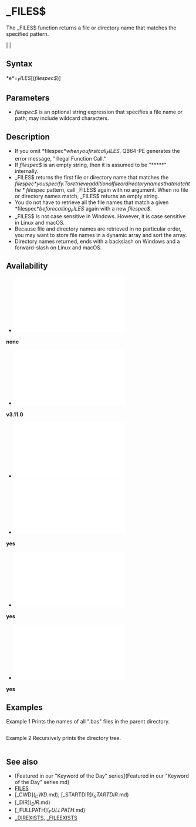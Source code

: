 # _FILES$

The _FILES$ function returns a file or directory name that matches the specified pattern.

  

|  |

## Syntax

*e$* = _FILES$[(*filespec$*)]
  

## Parameters

* *filespec$* is an optional string expression that specifies a file name or path; may include wildcard characters.

  

## Description

* If you omit *filespec$* when you first call _FILES$, QB64-PE generates the error message, "Illegal Function Call."
* If *filespec$* is an empty string, then it is assumed to be "*****" internally.
* _FILES$ returns the first file or directory name that matches the *filespec$* you specify. To retrieve additional file or directory names that match the *filespec$* pattern, call _FILES$ again with no argument. When no file or directory names match, _FILES$ returns an empty string.
* You do not have to retrieve all the file names that match a given *filespec$* before calling _FILES$ again with a new *filespec$*.
* _FILES$ is not case sensitive in Windows. However, it is case sensitive in Linux and macOS.
* Because file and directory names are retrieved in no particular order, you may want to store file names in a dynamic array and sort the array.
* Directory names returned, ends with a backslash on Windows and a forward-slash on Linux and macOS.

  

## Availability

* [![none](![none.md)](File:Qb64.png "none")

**none**
* [![v3.11.0](![v3.11.0.md)](File:Qbpe.png "v3.11.0")

**v3.11.0**
* [![Apix.png](![Apix.png.md)](File:Apix.png)
* [![yes](![yes.md)](File:Win.png "yes")

**yes**
* [![yes](![yes.md)](File:Lnx.png "yes")

**yes**
* [![yes](![yes.md)](File:Osx.png "yes")

**yes**

  

## Examples

Example 1
Prints the names of all ".bas" files in the parent directory.

``` [$CONSOLE]($CONSOLE.md):[ONLY](ONLY.md) [OPTION](OPTION.md) [_EXPLICIT](_EXPLICIT.md)  [DIM](DIM.md) f [AS](AS.md) [STRING](STRING.md): f = _FILES$("../*.bas")  [DO WHILE](DO WHILE.md) [LEN](LEN.md)(f) > 0     [PRINT](PRINT.md) f      f = _FILES$ [LOOP](LOOP.md)  [END](END.md)  
```

Example 2
Recursively prints the directory tree.

``` [$CONSOLE]($CONSOLE.md):[ONLY](ONLY.md) [OPTION](OPTION.md) [_EXPLICIT](_EXPLICIT.md)  [DIM](DIM.md) directory [AS](AS.md) [STRING](STRING.md): directory = [COMMAND$](COMMAND$.md)  [IF](IF.md) [NOT](NOT.md) [_DIREXISTS](_DIREXISTS.md)(directory) [THEN](THEN.md) directory = [_CWD$](_CWD$.md)  [$IF]($IF.md) WINDOWS [THEN](THEN.md)     [IF](IF.md) [RIGHT$](RIGHT$.md)(directory, 1) <> "\" [THEN](THEN.md) directory = directory + "\" [$ELSE]($ELSE.md)     [IF](IF.md) [RIGHT$](RIGHT$.md)(directory, 1) <> "/" [THEN](THEN.md) directory = directory + "/" [$END IF]($END IF.md)   PrintDirectory 3, directory  [END](END.md)  [SUB](SUB.md) PrintDirectory (L [AS](AS.md) [LONG](LONG.md), directory [AS](AS.md) [STRING](STRING.md))     [DIM](DIM.md) entry(0 [TO](TO.md) 0) [AS](AS.md) [STRING](STRING.md), n [AS](AS.md) [_UNSIGNED](_UNSIGNED.md) [LONG](LONG.md)      [DIM](DIM.md) CL [AS](AS.md) [LONG](LONG.md): CL = L     [IF](IF.md) CL > [_WIDTH](_WIDTH.md) "WIDTH (function)") [THEN](THEN.md) CL = [_WIDTH](_WIDTH.md) "WIDTH (function)")      [DIM](DIM.md) e [AS](AS.md) [STRING](STRING.md): e = _FILES$(directory)      [DO](DO.md)         entry(n) = e         n = n + 1          [IF](IF.md) n > [UBOUND](UBOUND.md)(entry) [THEN](THEN.md) [REDIM](REDIM.md) [_PRESERVE](_PRESERVE.md) entry(0 [TO](TO.md) n) [AS](AS.md) [STRING](STRING.md)          e = _FILES$     [LOOP WHILE](LOOP WHILE.md) [LEN](LEN.md)(e) > 0      [IF](IF.md) CL > 2 [THEN](THEN.md) [LOCATE](LOCATE.md) , CL - 2 [ELSE](ELSE.md) [LOCATE](LOCATE.md) , CL     [PRINT](PRINT.md) directory      [DIM](DIM.md) i [AS](AS.md) [_UNSIGNED](_UNSIGNED.md) [LONG](LONG.md)      [WHILE](WHILE.md) i < n         [LOCATE](LOCATE.md) , CL: [PRINT](PRINT.md) entry(i)          [$IF]($IF.md) WINDOWS [THEN](THEN.md)             [IF](IF.md) entry(i) <> ".\" [AND](AND.md) "AND (boolean)") entry(i) <> "..\" [AND](AND.md) "AND (boolean)") [RIGHT$](RIGHT$.md)(entry(i), 1) = "\" [THEN](THEN.md) PrintDirectory CL + 2, directory + entry(i)         [$ELSE]($ELSE.md)             [IF](IF.md) entry(i) <> "./" [AND](AND.md) "AND (boolean)") entry(i) <> "../" [AND](AND.md) "AND (boolean)") [RIGHT$](RIGHT$.md)(entry(i), 1) = "/" [THEN](THEN.md) PrintDirectory CL + 2, directory + entry(i)         [$END IF]($END IF.md)           i = i + 1     [WEND](WEND.md) [END SUB](END SUB.md)  
```

  

## See also

* [Featured in our "Keyword of the Day" series](Featured in our "Keyword of the Day" series.md)
* [FILES](FILES.md)
* [_CWD$](_CWD$.md), [_STARTDIR$](_STARTDIR$.md)
* [_DIR$](_DIR$.md)
* [_FULLPATH$](_FULLPATH$.md)
* [_DIREXISTS](_DIREXISTS.md), [_FILEEXISTS](_FILEEXISTS.md)

  
